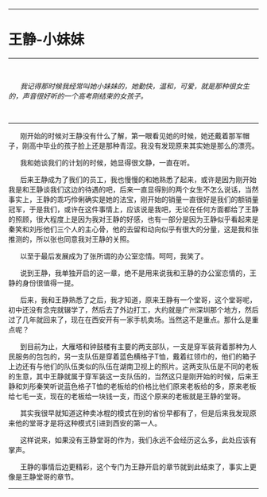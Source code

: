 ----------
# 王静-小妹妹 #

----

 &#160; &#160;&#160; &#160;

 &#160; &#160;&#160; &#160;*我记得那时候我经常叫她小妹妹的，她勤快，温和，可爱，就是那种很女生的，声音很好听的一个高考刚结束的女孩子。*


 &#160; &#160;&#160; &#160;

----------------

 &#160; &#160;&#160; &#160;刚开始的时候对王静没有什么了解，第一眼看见她的时候，她还戴着那军帽子，刚高中毕业的孩子脸上还是那种青涩。我没有发现原来其实她是那么的漂亮。

 &#160; &#160;&#160; &#160;我和她谈我们的计划的时候，她显得很文静，一直在听。

 &#160; &#160;&#160; &#160;后来王静成为了我们的员工，我也慢慢的和她熟悉了起来，或许是因为刚开始我是和王静谈我们这边的待遇的吧，后来一直显得别的两个女生不怎么说话，当然事实上，王静的乖巧伶俐确实是她的法宝，刚开始的销量一直很好是我们的额销量冠军，于是我们，或许在这件事情上，应该说是我吧，无论在任何方面都给了王静的照顾，很大程度上是因为我对王静的好感，也有一部分是因为王静似乎看起来是秦笑和刘彤他们三个人的主心骨，他的去留和动向似乎有很大的分量，这是我和张推测的，所以张也同意我对王静的关照。

 &#160; &#160;&#160; &#160;以至于最后发展成为了张所谓的办公室恋情。呵呵，我笑了。

 &#160; &#160;&#160; &#160;说到王静，我单独开启的这一章，绝不是用来说我和王静的办公室恋情的，王静的身份很值得一提。
 &#160; &#160;&#160; &#160;
 &#160; &#160;&#160; &#160;

 &#160; &#160;&#160; &#160;后来，我和王静熟悉了之后，我才知道，原来王静有一个堂哥，这个堂哥呢，初中还没有念完就辍学了，然后去了外边打工，大约就是广州深圳那个地方，然后过了几年就回来了，现在在西安开有一家手机卖场。当然这不是重点。那什么是重点呢？

 &#160; &#160;&#160; &#160;到目前为止，大雁塔和钟鼓楼有主要的两支部队，一支是穿军装背着那种为人民服务的包包的，另一支队伍是穿着蓝色横格子T恤，戴着红领巾的，他们的箱子上边还有与他们的队伍类似的队伍在湖南卫视上的照片。这两支队伍是不同的老板的生意，其中王静就属于穿军装这一支队伍的，当然这只是刚开始的时候，后来王静和刘彤秦笑听说蓝色格子T恤的老板给的价格比他们原来老板给的多，原来老板给七毛一支，现在的老板给一块钱一支，而这个原来的老板就是王静的堂哥。

 &#160; &#160;&#160; &#160;其实我很早就知道这种卖冰棍的模式在别的省份早都有了，但是后来我发现原来他的堂哥才是将这种模式引进到西安的第一人。

 &#160; &#160;&#160; &#160;这样说来，如果没有王静堂哥的作为，我们永远不会经历这么多，此处应该有掌声。


 &#160; &#160;&#160; &#160;王静的事情后边更精彩，这个专门为王静开启的章节就到此结束了，事实上更像是王静堂哥的章节。


----------